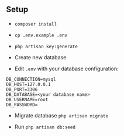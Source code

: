 

## Setup

- `composer install`

- `cp .env.example .env`

- `php artisan key:generate`

- Create new database

- Edit `.env` with your database configuration:

```
DB_CONNECTION=mysql
DB_HOST=127.0.0.1
DB_PORT=3306
DB_DATABASE=<your database name>
DB_USERNAME=root
DB_PASSWORD=
```

- Migrate database `php artisan migrate`

- Run `php artisan db:seed`
